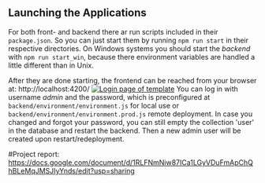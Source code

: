 

## Launching the Applications

For both front- and backend there ar run scripts included in their `package.json`.
So you can just start them by running `npm run start` in their respective directories. On Windows systems you should  start
the _backend_ with `npm run start_win`, because there environment variables are handled a little different than in Unix.

After they are done starting, the frontend can be reached from your browser at: http://localhost:4200/
[![Login page of template](readme_resources/login.png)](http://localhost:4200/)
You can log in with username *admin* and the password, which is preconfigured at `backend/environment/environment.js` for local use or `backend/environment/environment.prod.js` remote deployment.
In case you changed and forgot your password, you can still empty the collection 'user' in the database and restart the backend. Then a new admin user will be created upon restart/redeployment.


#Project report:
https://docs.google.com/document/d/1RLFNmNiw87ICa1LGyVDuFmApChQhBLeMqJMSJIyYnds/edit?usp=sharing
